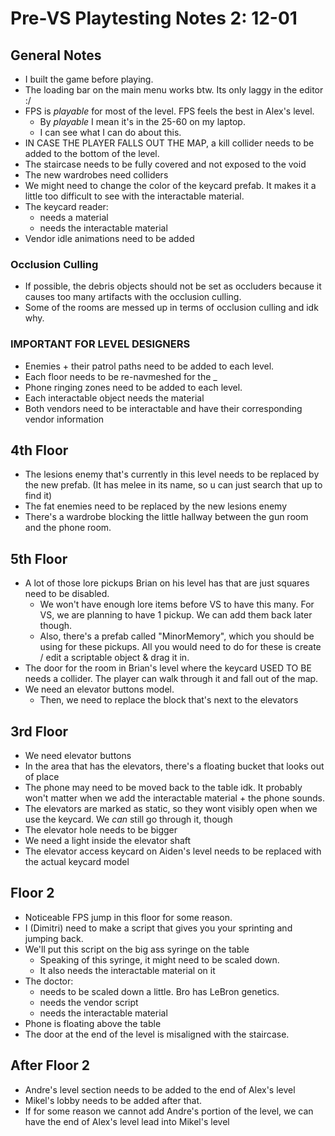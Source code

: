 # Pre-VS Playtesting Notes 2: 12-01

## General Notes
- I built the game before playing.
- The loading bar on the main menu works btw. Its only laggy in the editor :/
- FPS is *playable* for most of the level. FPS feels the best in Alex's level.
	- By *playable* I mean it's in the 25-60 on my laptop.
	- I can see what I can do about this.
- IN CASE THE PLAYER FALLS OUT THE MAP, a kill collider needs to be added to the bottom of the level.
- The staircase needs to be fully covered and not exposed to the void
- The new wardrobes need colliders
- We might need to change the color of the keycard prefab. It makes it a little too difficult to see with the interactable material.
- The keycard reader:
	- needs a material
	- needs the interactable material
- Vendor idle animations need to be added
### Occlusion Culling
- If possible, the debris objects should not be set as occluders because it causes too many artifacts with the occlusion culling.
- Some of the rooms are messed up in terms of occlusion culling and idk why.

### IMPORTANT FOR LEVEL DESIGNERS
- Enemies + their patrol paths need to be added to each level.
- Each floor needs to be re-navmeshed for the _
- Phone ringing zones need to be added to each level.
- Each interactable object needs the material
- Both vendors need to be interactable and have their corresponding vendor information

## 4th Floor
- The lesions enemy that's currently in this level needs to be replaced by the new prefab. (It has melee in its name, so u can just search that up to find it)
- The fat enemies need to be replaced by the new lesions enemy
- There's a wardrobe blocking the little hallway between the gun room and the phone room. 

## 5th Floor
- A lot of those lore pickups Brian on his level has that are just squares need to be disabled. 
	- We won't have enough lore items before VS to have this many. For VS, we are planning to have 1 pickup. We can add them back later though. 
	- Also, there's a prefab called "MinorMemory", which you should be using for these pickups. All you would need to do for these is create / edit a scriptable object & drag it in.
- The door for the room in Brian's level where the keycard USED TO BE needs a collider. The player can walk through it and fall out of the map.
- We need an elevator buttons model.
	- Then, we need to replace the block that's next to the elevators

## 3rd Floor
- We need elevator buttons
- In the area that has the elevators, there's a floating bucket that looks out of place
- The phone may need to be moved back to the table idk. It probably won't matter when we add the interactable material + the phone sounds.
- The elevators are marked as static, so they wont visibly open when we use the keycard. We *can* still go through it, though
- The elevator hole needs to be bigger 
- We need a light inside the elevator shaft
- The elevator access keycard on Aiden's level needs to be replaced with the actual keycard model

## Floor 2
- Noticeable FPS jump in this floor for some reason.
- I (Dimitri) need to make a script that gives you your sprinting and jumping back.
- We'll put this script on the big ass syringe on the table
	- Speaking of this syringe, it might need to be scaled down.
	- It also needs the interactable material on it
- The doctor:
	- needs to be scaled down a little. Bro has LeBron genetics.
	- needs the vendor script
	- needs the interactable material
- Phone is floating above the table
- The door at the end of the level is misaligned with the staircase.

## After Floor 2
- Andre's level section needs to be added to the end of Alex's level
- Mikel's lobby needs to be added after that.
- If for some reason we cannot add Andre's portion of the level, we can have the end of Alex's level lead into Mikel's level
